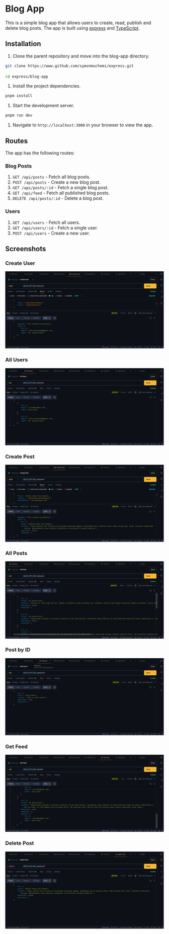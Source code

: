 # Blog App

This is a simple blog app that allows users to create, read, publish and delete blog posts. The app is built using [express](https://expressjs.com/) and [TypeScript](https://www.typescriptlang.org/).

## Installation

1. Clone the parent repository and move into the blog-app directory.

```bash
git clone https://www.github.com/symonmuchemi/express.git

cd express/blog-app
```

1. Install the project dependencies.

```bash
pnpm install
```

1. Start the development server.

```bash
pnpm run dev
```

1. Navigate to `http://localhost:3000` in your browser to view the app.

## Routes

The app has the following routes:

### Blog Posts

1. `GET /api/posts` - Fetch all blog posts.
2. `POST /api/posts` - Create a new blog post.
3. `GET /api/posts/:id` - Fetch a single blog post.
4. `GET /api/feed` - Fetch all published blog posts.
5. `DELETE /api/posts/:id` - Delete a blog post.

### Users

1. `GET /api/users` - Fetch all users.
2. `GET /api/users/:id` - Fetch a single user.
3. `POST /api/users` - Create a new user.


## Screenshots

### Create User

![Create User](./screenshots/create-user.png)

### All Users

![All Users](./screenshots/all-users.png)

### Create Post

![Create Post](./screenshots/create-post.png)

### All Posts

![All Posts](./screenshots/all-posts.png)

### Post by ID

![Post by ID](./screenshots/post-by-id.png)

### Get Feed

![Feed](./screenshots/get-feed.png)

### Delete Post

![Delete Post](./screenshots/delete-post.png)
